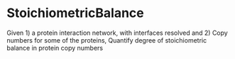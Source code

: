 # StoichiometricBalance
Given 1) a protein interaction network, with interfaces resolved and 2) Copy numbers for some of the proteins, Quantify degree of stoichiometric balance in protein copy numbers
